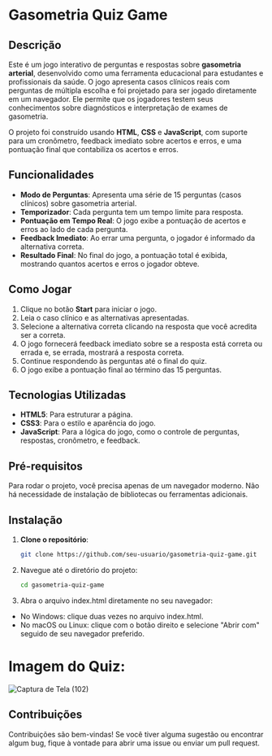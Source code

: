 # Gasometria Quiz Game

## Descrição

Este é um jogo interativo de perguntas e respostas sobre **gasometria arterial**, desenvolvido como uma ferramenta educacional para estudantes e profissionais da saúde. O jogo apresenta casos clínicos reais com perguntas de múltipla escolha e foi projetado para ser jogado diretamente em um navegador. Ele permite que os jogadores testem seus conhecimentos sobre diagnósticos e interpretação de exames de gasometria.

O projeto foi construído usando **HTML**, **CSS** e **JavaScript**, com suporte para um cronômetro, feedback imediato sobre acertos e erros, e uma pontuação final que contabiliza os acertos e erros.

## Funcionalidades

- **Modo de Perguntas**: Apresenta uma série de 15 perguntas (casos clínicos) sobre gasometria arterial.
- **Temporizador**: Cada pergunta tem um tempo limite para resposta.
- **Pontuação em Tempo Real**: O jogo exibe a pontuação de acertos e erros ao lado de cada pergunta.
- **Feedback Imediato**: Ao errar uma pergunta, o jogador é informado da alternativa correta.
- **Resultado Final**: No final do jogo, a pontuação total é exibida, mostrando quantos acertos e erros o jogador obteve.

## Como Jogar

1. Clique no botão **Start** para iniciar o jogo.
2. Leia o caso clínico e as alternativas apresentadas.
3. Selecione a alternativa correta clicando na resposta que você acredita ser a correta.
4. O jogo fornecerá feedback imediato sobre se a resposta está correta ou errada e, se errada, mostrará a resposta correta.
5. Continue respondendo às perguntas até o final do quiz.
6. O jogo exibe a pontuação final ao término das 15 perguntas.

## Tecnologias Utilizadas

- **HTML5**: Para estruturar a página.
- **CSS3**: Para o estilo e aparência do jogo.
- **JavaScript**: Para a lógica do jogo, como o controle de perguntas, respostas, cronômetro, e feedback.
  
## Pré-requisitos

Para rodar o projeto, você precisa apenas de um navegador moderno. Não há necessidade de instalação de bibliotecas ou ferramentas adicionais.

## Instalação

1. **Clone o repositório**:
   ```bash
   git clone https://github.com/seu-usuario/gasometria-quiz-game.git
    ```
2. Navegue até o diretório do projeto:
    ```bash
   cd gasometria-quiz-game
    ```
4. Abra o arquivo index.html diretamente no seu navegador:

- No Windows: clique duas vezes no arquivo index.html.
- No macOS ou Linux: clique com o botão direito e selecione "Abrir com" seguido de seu navegador preferido.

# Imagem do Quiz:
![Captura de Tela (102)](https://github.com/user-attachments/assets/f18ab1d1-194a-4392-b107-82f40c4a42f8)

## Contribuições
Contribuições são bem-vindas! Se você tiver alguma sugestão ou encontrar algum bug, fique à vontade para abrir uma issue ou enviar um pull request.
